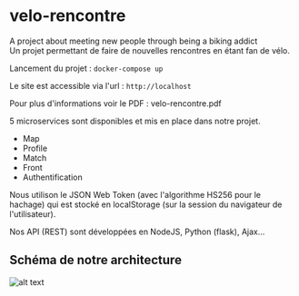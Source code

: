 # velo-rencontre
A project about meeting new people through being a biking addict   
Un projet permettant de faire de nouvelles rencontres en étant fan de vélo.

Lancement du projet :
`docker-compose up`  


 Le site est accessible via l'url : 
 `http://localhost`
 
Pour plus d'informations voir le PDF : velo-rencontre.pdf
 
5 microservices sont disponibles et mis en place dans notre projet. 
- Map 
- Profile
- Match
- Front
- Authentification

Nous utilison le JSON Web Token (avec l'algorithme HS256 pour le hachage) qui est stocké en localStorage (sur la session du navigateur de l'utilisateur).

Nos API (REST) sont développées en NodeJS, Python (flask), Ajax...

## Schéma de notre architecture

![alt text][logo]

[logo]: https://i.gyazo.com/3ee10c6c4c4b20475cea4f314f87d0d9.png "Architecture"
